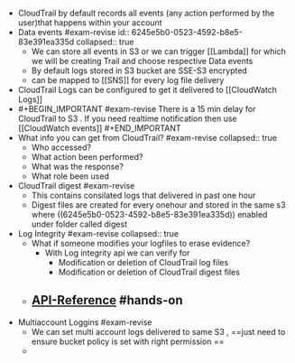 - CloudTrail by default records all events (any action performed by the user)that happens within your account
- Data events #exam-revise
  id:: 6245e5b0-0523-4592-b8e5-83e391ea335d
  collapsed:: true
	- We can store all events in S3 or we can trigger [[Lambda]] for which we will be creating Trail and choose respective Data events
	- By default logs stored in S3 bucket are SSE-S3 encrypted
	- can be mapped to [[SNS]]  for every log file delivery
- CloudTrail Logs can be configured to get it delivered to [[CloudWatch Logs]]
- #+BEGIN_IMPORTANT
  #exam-revise 
  There is a 15 min delay for CloudTrail to S3 . If you need realtime notification then use [[CloudWatch events]] 
  #+END_IMPORTANT
- What info you can get from CloudTrail? #exam-revise
  collapsed:: true
	- Who accessed?
	- What action been performed?
	- What was the response?
	- What role been used
- CloudTrail digest #exam-revise
	- This contains consilated logs that delivered in past one hour
	- Digest files are created for every onehour and stored in the same s3 where ((6245e5b0-0523-4592-b8e5-83e391ea335d)) enabled under folder called digest
- Log Integrity #exam-revise
  collapsed:: true
	- What if someone modifies your logfiles to erase evidence?
		- With Log integrity api we can verify for
			- Modification or deletion of CloudTrail log files
			- Modification or deletion of CloudTrail digest files
	- [API-Reference](https://docs.aws.amazon.com/cli/latest/reference/cloudtrail/validate-logs.html) #hands-on
		-
- Multiaccount Loggins #exam-revise
	- We can set multi account logs delivered to same S3 , ==just need to ensure bucket policy is set with right permission ==
	-